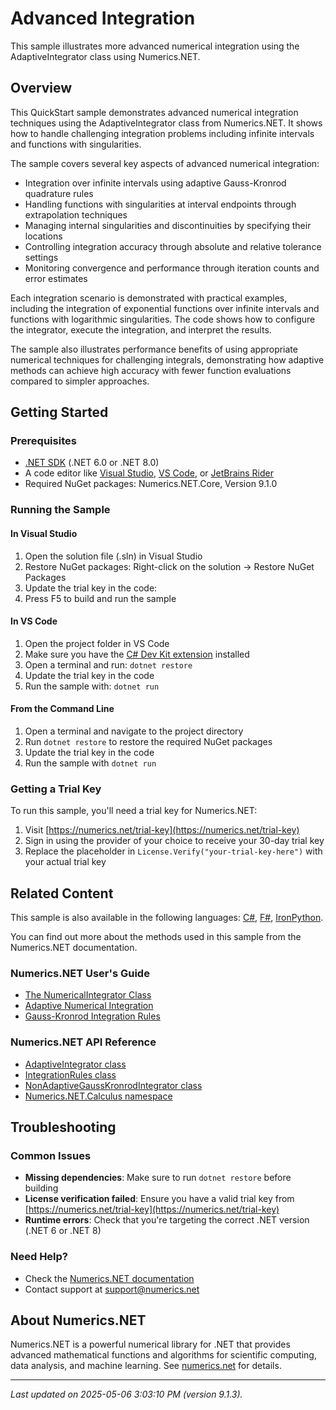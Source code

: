 # Advanced Integration

This sample illustrates more advanced numerical integration using the AdaptiveIntegrator class using Numerics.NET.

## Overview

This QuickStart sample demonstrates advanced numerical integration techniques using the AdaptiveIntegrator class 
from Numerics.NET. It shows how to handle challenging integration problems including infinite 
intervals and functions with singularities.

The sample covers several key aspects of advanced numerical integration:

- Integration over infinite intervals using adaptive Gauss-Kronrod quadrature rules
- Handling functions with singularities at interval endpoints through extrapolation techniques
- Managing internal singularities and discontinuities by specifying their locations
- Controlling integration accuracy through absolute and relative tolerance settings
- Monitoring convergence and performance through iteration counts and error estimates

Each integration scenario is demonstrated with practical examples, including the integration of 
exponential functions over infinite intervals and functions with logarithmic singularities. The code 
shows how to configure the integrator, execute the integration, and interpret the results.

The sample also illustrates performance benefits of using appropriate numerical techniques for 
challenging integrals, demonstrating how adaptive methods can achieve high accuracy with fewer 
function evaluations compared to simpler approaches.


## Getting Started

### Prerequisites

- [.NET SDK](https://dotnet.microsoft.com/download) (.NET 6.0 or .NET 8.0)
- A code editor like [Visual Studio](https://visualstudio.microsoft.com/), [VS Code](https://code.visualstudio.com/), or [JetBrains Rider](https://www.jetbrains.com/rider/)
- Required NuGet packages: Numerics.NET.Core, Version 9.1.0

### Running the Sample

#### In Visual Studio
1. Open the solution file (.sln) in Visual Studio
2. Restore NuGet packages: Right-click on the solution → Restore NuGet Packages
3. Update the trial key in the code:
4. Press F5 to build and run the sample

#### In VS Code

1. Open the project folder in VS Code
2. Make sure you have the [C# Dev Kit extension](https://marketplace.visualstudio.com/items?itemName=ms-dotnettools.csdevkit) installed
3. Open a terminal and run: `dotnet restore`
4. Update the trial key in the code 
5. Run the sample with: `dotnet run`

#### From the Command Line

1. Open a terminal and navigate to the project directory
2. Run `dotnet restore` to restore the required NuGet packages
3. Update the trial key in the code
4. Run the sample with `dotnet run`

### Getting a Trial Key

To run this sample, you'll need a trial key for Numerics.NET:

1. Visit [https://numerics.net/trial-key](https://numerics.net/trial-key)
2. Sign in using the provider of your choice to receive your 30-day trial key
3. Replace the placeholder in `License.Verify("your-trial-key-here")` with your actual trial key

## Related Content

This sample is also available in the following languages: 
[C#](https://github.com/NumericsDotNet/quickstart-csharp/tree/net462/mathematics/calculus/advanced-integration), [F#](https://github.com/NumericsDotNet/quickstart-fsharp/tree/net462/mathematics/calculus/advanced-integration), [IronPython](https://github.com/NumericsDotNet/quickstart-ironpython/tree/net462/mathematics/calculus/advanced-integration).

You can find out more about the methods used in this sample from the Numerics.NET documentation.

### Numerics.NET User's Guide

- [The NumericalIntegrator Class](https://numerics.net/documentation/latest/mathematics/calculus/numerical-integration/numericalintegrator-class)
- [Adaptive Numerical Integration](https://numerics.net/documentation/latest/mathematics/calculus/numerical-integration/adaptive-numerical-integration)
- [Gauss-Kronrod Integration Rules](https://numerics.net/documentation/latest/mathematics/calculus/numerical-integration/gauss-kronrod-integration-rules)

### Numerics.NET API Reference

- [AdaptiveIntegrator class](https://numerics.net/documentation/latest/reference/numerics.net.calculus.adaptiveintegrator)
- [IntegrationRules class](https://numerics.net/documentation/latest/reference/numerics.net.calculus.integrationrules)
- [NonAdaptiveGaussKronrodIntegrator class](https://numerics.net/documentation/latest/reference/numerics.net.calculus.nonadaptivegausskronrodintegrator)
- [Numerics.NET.Calculus namespace](https://numerics.net/documentation/latest/reference/numerics.net.calculus)


## Troubleshooting

### Common Issues

- **Missing dependencies**: Make sure to run `dotnet restore` before building
- **License verification failed**: Ensure you have a valid trial key from [https://numerics.net/trial-key](https://numerics.net/trial-key)
- **Runtime errors**: Check that you're targeting the correct .NET version (.NET 6 or .NET 8)

### Need Help?

- Check the [Numerics.NET documentation](https://numerics.net/documentation/)
- Contact support at [support@numerics.net](mailto:support@numerics.net?subject=AdvancedIntegration%20QuickStart%20Sample%20%28Visual+Basic%29)

## About Numerics.NET

Numerics.NET is a powerful numerical library for .NET that provides advanced mathematical 
functions and algorithms for scientific computing, data analysis, and machine learning.
See [numerics.net](https://numerics.net) for details.

---

_Last updated on 2025-05-06 3:03:10 PM (version 9.1.3)._
